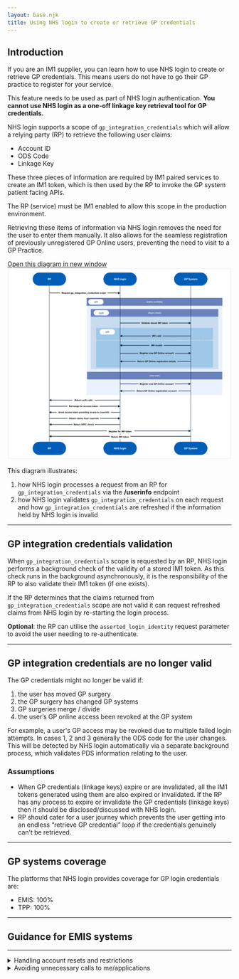 ```yaml
---
layout: base.njk
title: Using NHS login to create or retrieve GP credentials
---
```


## Introduction

If you are an IM1 supplier, you can learn how to use NHS login to create or retrieve GP credentials. This means users do not have to go their GP practice to register for your service.

This feature needs to be used as part of NHS login authentication. **You cannot use NHS login as a one-off linkage key retrieval tool for GP credentials.**

NHS login supports a scope of `gp_integration_credentials` which will allow a relying party (RP) to retrieve the following user claims:

- Account ID
- ODS Code
- Linkage Key

These three pieces of information are required by IM1 paired services to create an IM1 token, which is then used by the RP to invoke the GP system patient facing APIs. 

The RP (service) must be IM1 enabled to allow this scope in the production environment. 

Retrieving these items of information via NHS login removes the need for the user to enter them manually. It also allows for the seamless registration of previously unregistered GP Online users, preventing the need to visit to a GP Practice.

<div class="design-example">
<a href="https://raw.githubusercontent.com/nhsconnect/nhslogin/main/src/images/gp-credentials-diagram.png" class="design-example__pop-out" target="_blank">Open this diagram in new window</a>
    <div class="code-embed">
    <img class="nhsuk-image__img" src="https://github.com/nhsconnect/nhslogin/raw/main/src/images/gp-credentials-diagram.png" alt="Diagram illustrating GP credentials request and validation">
</div>
</div>

This diagram illustrates:
1. how NHS login processes a request from an RP for `gp_integration_credentials` via the **/userinfo** endpoint
2. how NHS login validates `gp_integration_credentials` on each request and how `gp_integration_credentials` are refreshed if the information held by NHS login is invalid

---

## GP integration credentials validation

When `gp_integration_credentials` scope is requested by an RP, NHS login performs a background check of the validity of a stored IM1 token. As this check runs in the background asynchronously, it is the responsibility of the RP to also validate their IM1 token (if one exists).

If the RP determines that the claims returned from `gp_integration_credentials` scope are not valid it can request refreshed claims from NHS login by re-starting the login process.

**Optional**: the RP can utilise the `asserted_login_identity` request parameter to avoid the user needing to re-authenticate.

---

## GP integration credentials are no longer valid

The GP credentials might no longer be valid if:

1. the user has moved GP surgery
2. the GP surgery has changed GP systems
3. GP surgeries merge / divide
4. the user’s GP online access been revoked at the GP system

For example, a user's GP access may be revoked due to multiple failed login attempts. In cases 1, 2 and 3 generally the ODS code for the user changes. This will be detected by NHS login automatically via a separate background process, which validates PDS information relating to the user.

### Assumptions

- When GP credentials (linkage keys) expire or are invalidated, all the IM1 tokens generated using them are also expired or invalidated. If the RP has any process to expire or invalidate the GP credentials (linkage keys) then it should be disclosed/discussed with NHS login.
- RP should cater for a user journey which prevents the user getting into an endless “retrieve GP credential” loop if the credentials genuinely can’t be retrieved.

---

## GP systems coverage

The platforms that NHS login provides coverage for GP login credentials are: 

- EMIS: 100%
- TPP: 100%

<hr>
        <div class="nhsuk-grid-row">
            <div class="nhsuk-grid-column-full width">
               <div class="nhsuk-card">
                    <div class="nhsuk-card__content">
                        <div class="nhsuk-grid-row">
                            <div class="nhsuk-grid-column-full width">
                                <h2>Guidance for EMIS systems</h2>
                                <hr>
                            </div>
                        </div>
                       <details class="nhsuk-details nhsuk-expander--no-outline">
                            <summary class="nhsuk-details__summary">
                                <span class="nhsuk-details__summary-text">
                                    Handling account resets and restrictions
                                </span>
                            </summary>
                            <div class="nhsuk-details__text">
                                <div class="nhsuk-grid-row">
                                    <div class="nhsuk-grid-column-full width">
                                        <p>EMIS Web accounts can be reset, either by:</p>
                                        <ul>
                                          <li>the user</li>
                                          <li>the GP practice (for example, when suspicious activity is detected)</li>
                                        </ul>
                                        <p>After a reset, the account enters a “Restricted” state until the user re-authenticates via NHS login.</p>  
                                        <h3>What to do in your application</h3>
                                        If your <code style="background-color: #f8f8f8; color: #d14; padding: 2px 4px; border-radius: 3px; font-family: 'frutiger', monospace'; font-size: 1em;"> POST /Session</code> response includes: <code style="background-color: #f8f8f8; color: #d14; padding: 2px 4px; border-radius: 3px; font-family: 'frutiger', monospace'; font-size: 1em;">"ApplicationLinkLevel": "Restricted"</code>, redirect the user back to NHS login.<br><br>
                                        They will be prompted to re-authenticate, lifting the restriction on their account.
                                        <hr>
                                    </div>
                                </div>
                            </div>
                        </details>
                        <details class="nhsuk-details nhsuk-expander--no-outline">
                            <summary class="nhsuk-details__summary">
                                <span class="nhsuk-details__summary-text">
                                    Avoiding unnecessary calls to me/applications
                                </span>
                            </summary>
                            <div class="nhsuk-details__text">
                                <div class="nhsuk-grid-row">
                                    <div class="nhsuk-grid-column-full width">
                                    <p>Some partners are triggering unnecessary <code style="background-color: #f8f8f8; color: #d14; padding: 2px 4px; border-radius: 3px; font-family: 'frutiger', monospace'; font-size: 1em;"> me/applications</code> on every NHS login. This results in a confirmation email being sent to the user each time.<br><br>To avoid this, follow these steps:</p>
                                    <h3>Initial login</h3>
                                        <ol class="nhsuk-inside-box-text" style="max-width:none;">
                                            <li>When a user logs in via NHS login for the first time, you'll receive a linkage key.</li>
                                            <li>Use this linkage key to call <code style="background-color: #f8f8f8; color: #d14; padding: 2px 4px; border-radius: 3px; font-family: 'frutiger', monospace'; font-size: 0.9em;"> me/applications</code> and obtain the Access Identity GUID.</li>
                                            <li>Store both the linkage key and the Access Identity GUID securely.</li>
                                        </ol>
                                        <h3>Subsequent logins</h3>
                                        <ol class="nhsuk-inside-box-text" style="max-width:none;">
                                            <li>Compare the returned linkage key with the one you've stored.</li>
                                            <li>If it's the same: use the stored GUID to establish the user session.</li>
                                            <li>If it's different: use the new linkage key to retrieve a fresh GUID via <code style="background-color: #f8f8f8; color: #d14; padding: 2px 4px; border-radius: 3px; font-family: 'frutiger', monospace'; font-size: 0.9em;"> me/applications</code>, then update your stored values.</li>
                                        </ol>
                                    </div>
                                </div>
                            </div>
                        </details>
</div>
</div>



      

      





































